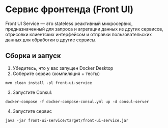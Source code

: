 # Сервис фронтенда (Front UI)

Front UI Service — это stateless реактивный микросервис, предназначенный для запроса и агрегации данных из других сервисов, отрисовки клиентских интерфейсом и отправки пользовательских данных для обработки в другие сервисы.

## Сборка и запуск

1. Убедитесь, что у вас запущен Docker Desktop
2. Соберите сервис (компиляция + тесты)

`mvn clean install -pl front-ui-service`

3. Запустите Consul:

`docker-compose -f docker-compose-consul.yml up -d consul-server`

4. Запустите сервис

`java -jar front-ui-service/target/front-ui-service.jar`